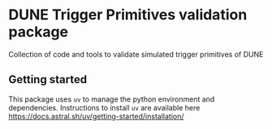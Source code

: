 # DUNE Trigger Primitives validation package

Collection of code and tools to validate simulated trigger primitives of DUNE

## Getting started

This package uses `uv` to manage the python environment and dependencies.
Instructions to install `uv` are available here https://docs.astral.sh/uv/getting-started/installation/